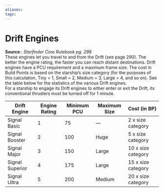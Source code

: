 ```yaml
---
aliases: 
tags: 
---
```


# Drift Engines

**Source**:: _Starfinder Core Rulebook pg. 298_  
These engines let you travel to and from the Drift (see page 290). The better the engine rating, the faster you can reach distant destinations. Drift engines have a PCU requirement and a maximum frame size. The cost in Build Points is based on the starship’s size category (for the purposes of this calculation, Tiny = 1, Small = 2, Medium = 3, Large = 4, and so on). See the table below for the statistics of the various Drift engines.   
For a starship to engage its Drift engines to either enter or exit the Drift, its conventional thrusters must be turned off for 1 minute.  

| Drift Engine    | Engine Rating | Minimum PCU | Maximum Size | Cost (in BP)       |
| --------------- | ------------- | ----------- | ------------ | ------------------ |
| Signal Basic    | 1             | 75          | —            | 2 x size category  |
| Signal Booster  | 2             | 100         | Huge         | 5 x size category  |
| Signal Major    | 3             | 150         | Large        | 10 x size category |
| Signal Superior | 4             | 175         | Large        | 15 x size category |
| Signal Ultra    | 5             | 200         | Medium       | 20 x size category |
